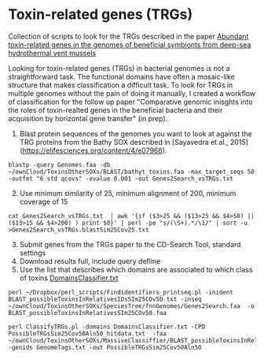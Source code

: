# Toxin-related genes (TRGs)
Collection of scripts to look for the TRGs described in the paper [Abundant toxin-related genes in the genomes of beneficial symbionts from deep-sea hydrothermal vent mussels](https://elifesciences.org/content/4/e07966)

Looking for toxin-related genes (TRGs) in bacterial genomes is not a straightforward task. The functional domains have often a mosaic-like structure that makes classification a difficult task. To look for TRGs in multiple genomes without the pain of doing it manually, I created a workflow of classification for the follow up paper "Comparative genomic inisghts into the roles of toxin-realted genes in the beneficial bacteria and their acquisition by horizontal gene transfer" (in prep).

1. Blast protein sequences of the genomes you want to look at against the TRG proteins from the Bathy SOX described in [Sayavedra et al., 2015] (https://elifesciences.org/content/4/e07966).
```
blastp -query Genomes.faa -db ~/ownCloud/ToxinsOtherSOXs/BLAST/bathyt_toxins.faa -max_target_seqs 50 -outfmt "6 std qcovs" -evalue 0.001 -out Genes2Search_vsTRGs.txt
```
 2. Use mnimum similarity of 25, minimum alignment of 200, minimum coverage of 15
 ```
 cat Genes2Search_vsTRGs.txt  | awk '{if ($3>25 && ($13>25 && $4>50) || ($13>15 && $4>200) ) print $0}' | perl -pe "s/(\S+).*/\1/" | sort -u  >Genes2Search_vsTRGs.blastSim25Cov25.txt
 ```
3. Submit genes from the TRGs paper to the CD-Search Tool, standard settings
4. Download results full, include query defline
5. Use the list that describes which domains are associated to which class of toxins [DomainsClassifier.txt]()

```
perl ~/Dropbox/perl_scripts/Findidentifiers_printseq.pl -inident BLAST_possibleToxinsInRelativesIDsSIm25COv50.txt -inseq ~ /ownCloud/ToxinsOtherSOXs/SpeciesTree/fnnGenomes/Genes2Search.faa  -o BLAST_possibleToxinsInRelativesSIm25COv50.faa
```
 
```
perl ClassifyTRGs.pl -domains DomainsClassifier.txt -CPD PossibleTRGsSim25Cov50Aln50_hitdata.txt  -faa ~/ownCloud/ToxinsOtherSOXs/MassiveClassiffier/BLAST_possibleToxinsInRelativesSIm25COv50.faa.fas -genids GenomeTags.txt -out PossibleTRGsSim25Cov50Aln50
```
